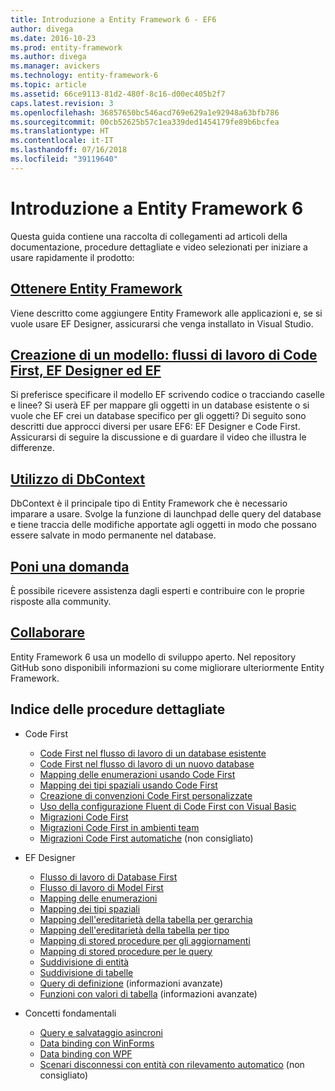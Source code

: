 ```yaml
---
title: Introduzione a Entity Framework 6 - EF6
author: divega
ms.date: 2016-10-23
ms.prod: entity-framework
ms.author: divega
ms.manager: avickers
ms.technology: entity-framework-6
ms.topic: article
ms.assetid: 66ce9113-81d2-480f-8c16-d00ec405b2f7
caps.latest.revision: 3
ms.openlocfilehash: 36857650bc546acd769e629a1e92948a63bfb786
ms.sourcegitcommit: 00cb52625b57c1ea339ded1454179fe89b6bcfea
ms.translationtype: HT
ms.contentlocale: it-IT
ms.lasthandoff: 07/16/2018
ms.locfileid: "39119640"
---
```

# <a name="get-started-with-entity-framework-6"></a>Introduzione a Entity Framework 6

Questa guida contiene una raccolta di collegamenti ad articoli della documentazione, procedure dettagliate e video selezionati per iniziare a usare rapidamente il prodotto:

## <a name="get-entity-frameworkef6fundamentalsinstallmd"></a>[Ottenere Entity Framework](~/ef6/fundamentals/install.md)
Viene descritto come aggiungere Entity Framework alle applicazioni e, se si vuole usare EF Designer, assicurarsi che venga installato in Visual Studio.

## <a name="creating-a-model-code-first-the-ef-designer-and-the-ef-workflowsef6modelingindexmd"></a>[Creazione di un modello: flussi di lavoro di Code First, EF Designer ed EF](~/ef6/modeling/index.md)
Si preferisce specificare il modello EF scrivendo codice o tracciando caselle e linee?
Si userà EF per mappare gli oggetti in un database esistente o si vuole che EF crei un database specifico per gli oggetti?
Di seguito sono descritti due approcci diversi per usare EF6: EF Designer e Code First.
Assicurarsi di seguire la discussione e di guardare il video che illustra le differenze.

## <a name="working-with-dbcontextef6fundamentalsworking-with-dbcontextmd"></a>[Utilizzo di DbContext](~/ef6/fundamentals/working-with-dbcontext.md)
DbContext è il principale tipo di Entity Framework che è necessario imparare a usare. Svolge la funzione di launchpad delle query del database e tiene traccia delle modifiche apportate agli oggetti in modo che possano essere salvate in modo permanente nel database.

## <a name="ask-a-questionef6resourcesget-helpmd"></a>[Poni una domanda](~/ef6/resources/get-help.md)
È possibile ricevere assistenza dagli esperti e contribuire con le proprie risposte alla community.

## <a name="contributehttpgithubcomaspnetentityframework6"></a>[Collaborare](http://github.com/aspnet/EntityFramework6/)
Entity Framework 6 usa un modello di sviluppo aperto. Nel repository GitHub sono disponibili informazioni su come migliorare ulteriormente Entity Framework.

## <a name="index-of-walkthroughs"></a>Indice delle procedure dettagliate

- Code First
  - [Code First nel flusso di lavoro di un database esistente](~/ef6/modeling/code-first/workflows/existing-database.md)
  - [Code First nel flusso di lavoro di un nuovo database](~/ef6/modeling/code-first/workflows/new-database.md)
  - [Mapping delle enumerazioni usando Code First](~/ef6/modeling/code-first/data-types/enums.md)
  - [Mapping dei tipi spaziali usando Code First](~/ef6/modeling/code-first/data-types/spatial.md)
  - [Creazione di convenzioni Code First personalizzate](~/ef6/modeling/code-first/conventions/custom.md)
  - [Uso della configurazione Fluent di Code First con Visual Basic](~/ef6/modeling/code-first/fluent/vb.md)
  - [Migrazioni Code First](~/ef6/modeling/code-first/migrations/index.md)
  - [Migrazioni Code First in ambienti team](~/ef6/modeling/code-first/migrations/teams.md)
  - [Migrazioni Code First automatiche](~/ef6/modeling/code-first/migrations/automatic.md) (non consigliato)

- EF Designer
  - [Flusso di lavoro di Database First](~/ef6/modeling/designer/workflows/database-first.md)
  - [Flusso di lavoro di Model First](~/ef6/modeling/designer/workflows/model-first.md)
  - [Mapping delle enumerazioni](~/ef6/modeling/designer/data-types/enums.md)
  - [Mapping dei tipi spaziali](~/ef6/modeling/designer/data-types/spatial.md)
  - [Mapping dell'ereditarietà della tabella per gerarchia](~/ef6/modeling/designer/inheritance/tph.md)
  - [Mapping dell'ereditarietà della tabella per tipo](~/ef6/modeling/designer/inheritance/tpt.md)
  - [Mapping di stored procedure per gli aggiornamenti](~/ef6/modeling/designer/stored-procedures/cud.md)
  - [Mapping di stored procedure per le query](~/ef6/modeling/designer/stored-procedures/query.md)
  - [Suddivisione di entità](~/ef6/modeling/designer/entity-splitting.md)
  - [Suddivisione di tabelle](~/ef6/modeling/designer/table-splitting.md)
  - [Query di definizione](~/ef6/modeling/designer/advanced/defining-query.md) (informazioni avanzate)
  - [Funzioni con valori di tabella](~/ef6/modeling/designer/advanced/tvfs.md) (informazioni avanzate)

- Concetti fondamentali
  - [Query e salvataggio asincroni](~/ef6/fundamentals/async.md)
  - [Data binding con WinForms](~/ef6/fundamentals/databinding/winforms.md)
  - [Data binding con WPF](~/ef6/fundamentals/databinding/wpf.md)
  - [Scenari disconnessi con entità con rilevamento automatico](~/ef6/fundamentals/disconnected-entities/self-tracking-entities/walkthrough.md) (non consigliato)
